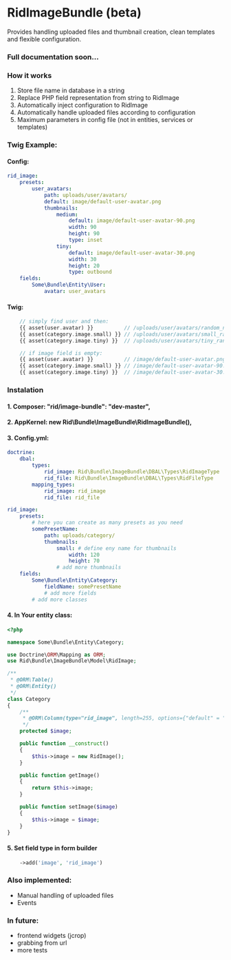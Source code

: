 RidImageBundle (beta)
==================================
Provides handling uploaded files and thumbnail creation, clean templates and flexible configuration.

### Full documentation soon...

### How it works
1. Store file name in database in a string
2. Replace PHP field representation from string to RidImage
3. Automatically inject configuration to RidImage
4. Automatically handle uploaded files according to configuration
5. Maximum parameters in config file (not in entities, services or templates)

### Twig Example:
#### Config:
``` yaml
rid_image:
    presets:
        user_avatars:
            path: uploads/user/avatars/
            default: image/default-user-avatar.png
            thumbnails:
                medium:
                    default: image/default-user-avatar-90.png
                    width: 90
                    height: 90
                    type: inset
                tiny:
                    default: image/default-user-avatar-30.png
                    width: 30
                    height: 20
                    type: outbound
    fields:
        Some\Bundle\Entity\User:
            avatar: user_avatars
```

#### Twig:
``` php
    // simply find user and then:
    {{ asset(user.avatar) }}          // /uploads/user/avatars/random_name.jpg (full size)
    {{ asset(category.image.small) }} // /uploads/user/avatars/small_random_name.jpg (90x90)
    {{ asset(category.image.tiny) }}  // /uploads/user/avatars/tiny_random_name.jpg (30x20)

    // if image field is empty:
    {{ asset(user.avatar) }}          // /image/default-user-avatar.png
    {{ asset(category.image.small) }} // /image/default-user-avatar-90.png
    {{ asset(category.image.tiny) }}  // /image/default-user-avatar-30.png

```

### Instalation
#### 1. Composer: "rid/image-bundle": "dev-master",
#### 2. AppKernel: new Rid\Bundle\ImageBundle\RidImageBundle(),
#### 3. Config.yml:

``` yaml
doctrine:
    dbal:
        types:
            rid_image: Rid\Bundle\ImageBundle\DBAL\Types\RidImageType
            rid_file: Rid\Bundle\ImageBundle\DBAL\Types\RidFileType
        mapping_types:
            rid_image: rid_image
            rid_file: rid_file

rid_image:
    presets:
        # here you can create as many presets as you need
        somePresetName:
            path: uploads/category/
            thumbnails:
                small: # define eny name for thumbnails
                    width: 120
                    height: 70
                # add more thumbnails
    fields:
        Some\Bundle\Entity\Category:
            fieldName: somePresetName
            # add more fields
        # add more classes
```

#### 4. In Your entity class:
``` php
<?php

namespace Some\Bundle\Entity\Category;

use Doctrine\ORM\Mapping as ORM;
use Rid\Bundle\ImageBundle\Model\RidImage;

/**
 * @ORM\Table()
 * @ORM\Entity()
 */
class Category
{
    /**
     * @ORM\Column(type="rid_image", length=255, options={"default" = ""})
     */
    protected $image;

    public function __construct()
    {
        $this->image = new RidImage();
    }

    public function getImage()
    {
        return $this->image;
    }

    public function setImage($image)
    {
        $this->image = $image;
    }
}
```

#### 5. Set field type in form builder
``` php
    ->add('image', 'rid_image')
```

### Also implemented:
- Manual handling of uploaded files
- Events

### In future:
- frontend widgets (jcrop)
- grabbing from url
- more tests